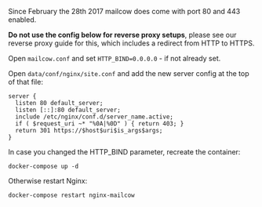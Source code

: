 Since February the 28th 2017 mailcow does come with port 80 and 443 enabled.

**Do not use the config below for reverse proxy setups**, please see our reverse proxy guide for this, which includes a redirect from HTTP to HTTPS.

Open `mailcow.conf` and set `HTTP_BIND=0.0.0.0` - if not already set.

Open `data/conf/nginx/site.conf` and add the new server config at the top of that file:

```
server {
  listen 80 default_server;
  listen [::]:80 default_server;
  include /etc/nginx/conf.d/server_name.active;
  if ( $request_uri ~* "%0A|%0D" ) { return 403; }
  return 301 https://$host$uri$is_args$args;
}
```

In case you changed the HTTP_BIND parameter, recreate the container:

```
docker-compose up -d
```

Otherwise restart Nginx:

```
docker-compose restart nginx-mailcow
```
